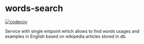 # words-search

[![codecov](https://codecov.io/gh/m-plank/words-search/branch/master/graph/badge.svg)](https://codecov.io/gh/m-plank/words-search)


Service with single entpoint which allows to find words usages and examples in English based on wikipedia articles stored in db.
